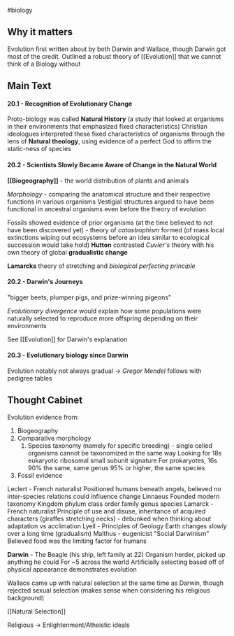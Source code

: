 #biology 
## Why it matters
Evolution first written about by both Darwin and Wallace, though Darwin got most of the credit. Outlined a robust theory of [[Evolution]] that we cannot think of a Biology without 
## Main Text
#### 20.1 - Recognition of Evolutionary Change
Proto-biology was called **Natural History** (a study that looked at organisms in their environments that emphasized fixed characteristics)
	Christian ideologues interpreted these fixed characteristics of organisms through the lens of **Natural theology**, using evidence of a perfect God to affirm the static-ness of species
#### 20.2 - Scientists Slowly Became Aware of Change in the Natural World
**[[Biogeography]]** - the world distribution of plants and animals

*Morphology* - comparing the anatomical structure and their respective functions in various organisms
	Vestigial structures argued to have been functional in ancestral organisms even before the theory of evolution

Fossils showed evidence of prior organisms (at the time believed to not have been discovered yet) - theory of *catastrophism* formed (of mass local extinctions wiping out ecosystems before an idea similar to ecological succession would take hold)
	**Hutton** contrasted *Cuvier's* theory with his own theory of global **gradualistic change**

**Lamarcks** theory of stretching and *biological perfecting principle*

#### 20.2 - Darwin's Journeys
"bigger beets, plumper pigs, and prize-winning pigeons"

*Evolutionary divergence* would explain how some populations were naturally selected to reproduce more offspring depending on their environments

See [[Evolution]] for Darwin's explanation

#### 20.3 - Evolutionary biology since Darwin

Evolution notably not always gradual -> *Gregor Mendel* follows with pedigree tables

## Thought Cabinet
Evolution evidence from:
1. Biogeography
2. Comparative morphology
	1. Species taxonomy (namely for specific breeding) - single celled organisms cannot be taxonomized in the same way
		Looking for 18s eukaryotic ribosomal small subunit signature
		For prokaryotes, 16s
			90% the same, same genus
			95% or higher, the same species
3. Fossil evidence

Leclert - French naturalist
	Positioned humans beneath angels, believed no inter-species relations could influence change
Linnaeus
	Founded modern taxonomy
	Kingdom phylum class order family genus species
Lamarck - French naturalist
	Principle of use and disuse, inheritance of acquired characters (giraffes stretching necks) - debunked when thinking about adaptation vs acclimation
Lyell - Principles of Geology
	Earth changes *slowly* over a long time (gradualism)
Malthus - eugenicist
	"Social Darwinism"
	Believed food was the limiting factor for humans
 
**Darwin** - The Beagle (his ship, left family at 22)
	Organism herder, picked up anything he could
	For ~5 across the world
	Artificially selecting based off of physical appearance demonstrates evolution

Wallace came up with natural selection at the same time as Darwin, though rejected sexual selection (makes sense when considering his religious background)

[[Natural Selection]] 

Religious -> Enlightenment/Atheistic ideals

